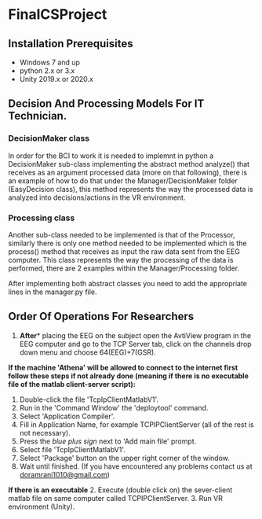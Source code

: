 # FinalCSProject

## Installation Prerequisites
* Windows 7 and up
* python 2.x or 3.x
* Unity 2019.x or 2020.x


## Decision And Processing Models For IT Technician.

### DecisionMaker class
In order for the BCI to work it is needed to implemnt in python a DecisionMaker sub-class implementing the abstract
method analyze() that receives as an argument processed data (more on that following), there is an example of how to
do that under the Manager/DecisionMaker folder (EasyDecision class), this method represents the way the processed data
is analyzed into decisions/actions in the VR environment.

### Processing class
Another sub-class needed to be implemented is that of the Processor, similarly there is only one method needed to be
implemented which is the process() method that receives as input the raw data sent from the EEG computer.
This class represents the way the processing of the data is performed, there are 2 examples within the Manager/Processing
folder.

After implementing both abstract classes you need to add the appropriate lines in the manager.py file.


## Order Of Operations For Researchers
1. **After*** placing the EEG on the subject open the AvtiView program in the EEG computer and go to the TCP Server tab, 
   click on the channels drop down menu and choose 64(EEG)+7(GSR).

**If the machine 'Athena' will be allowed to connect to the internet first follow these steps if not already done
(meaning if there is no executable file of the matlab client-server script):**
1. Double-click the file 'TcpIpClientMatlabV1'.
2. Run in the 'Command Window' the 'deploytool' command.
3. Select 'Application Compiler'.
4. Fill in Application Name, for example TCPIPClientServer (all of the rest is not necessary).
5. Press the *blue plus sign* next to 'Add main file' prompt.
6. Select file 'TcpIpClientMatlabV1'.
7. Select 'Package' button on the upper right corner of the window.
8. Wait until finished.
(If you have encountered any problems contact us at doramrani1010@gmail.com)

**If there is an executable**
2. Execute (double click on) the sever-client matlab file on same computer called TCPIPClientServer.
3. Run VR environment (Unity).
